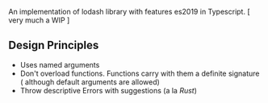 An implementation of lodash library with features es2019 in Typescript. [ very much a WIP ]

## Design Principles

- Uses named arguments
- Don't overload functions. Functions carry with them a definite signature ( although default arguments are allowed)
- Throw descriptive Errors with suggestions (a la _Rust_) 
